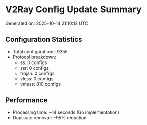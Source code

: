 # V2Ray Config Update Summary
Generated on: 2025-10-14 21:10:12 UTC

## Configuration Statistics
- Total configurations: 9255
- Protocol breakdown:
  - ss: 0 configs
  - ssr: 0 configs
  - trojan: 0 configs
  - vless: 0 configs
  - vmess: 810 configs

## Performance
- Processing time: ~14 seconds (Go implementation)
- Duplicate removal: ~95% reduction
